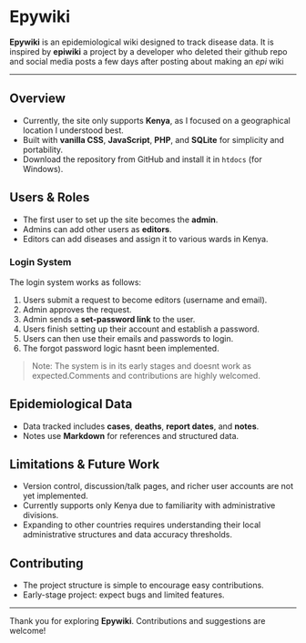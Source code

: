 # Epywiki

**Epywiki** is an epidemiological wiki designed to track disease data.
It is inspired by **epiwiki** a project by a developer who deleted their github repo and social media posts a few days after posting about making an *epi* wiki

---

## Overview

- Currently, the site only supports **Kenya**, as I focused on a geographical location I understood best.
- Built with **vanilla CSS**, **JavaScript**, **PHP**, and **SQLite** for simplicity and portability.
- Download the repository from GitHub and install it in `htdocs` (for Windows).

## Users & Roles

- The first user to set up the site becomes the **admin**.
- Admins can add other users as **editors**.
- Editors can add diseases and assign it to various wards in Kenya.

### Login System

The login system works as follows:

1. Users submit a request to become editors (username and email).
2. Admin approves the request.
3. Admin sends a **set-password link** to the user.
4. Users finish setting up their account and establish a password.
5. Users can then use their emails and passwords to login.
6. The forgot password logic hasnt been implemented.

> Note: The system is in its early stages and doesnt work as expected.Comments and contributions are highly welcomed.

## Epidemiological Data

- Data tracked includes **cases**, **deaths**, **report dates**, and **notes**.
- Notes use **Markdown** for references and structured data.

## Limitations & Future Work

- Version control, discussion/talk pages, and richer user accounts are not yet implemented.
- Currently supports only Kenya due to familiarity with administrative divisions.
- Expanding to other countries requires understanding their local administrative structures and data accuracy thresholds.

## Contributing

- The project structure is simple to encourage easy contributions.
- Early-stage project: expect bugs and limited features.

---

Thank you for exploring **Epywiki**. Contributions and suggestions are welcome!


